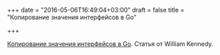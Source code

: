 +++
date = "2016-05-06T16:49:04+03:00"
draft = false
title = "Копирование значения интерфейсов в Go"

+++

<p><a href="https://www.goinggo.net/2015/09/copying-interface-values-in-go.html">Копирование значения интерфейсов в Go</a>. Статья от&nbsp;William Kennedy.</p>

